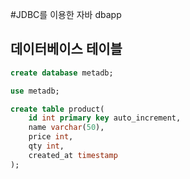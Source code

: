 #JDBC를 이용한 자바 dbapp

## 데이터베이스 테이블

```sql
create database metadb;

use metadb;

create table product(
	id int primary key auto_increment,
    name varchar(50),
    price int,
    qty int,
    created_at timestamp
);
```
